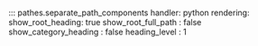 # 
::: pathes.separate_path_components
    handler: python
    rendering:
      show_root_heading: true
      show_root_full_path : false
      show_category_heading : false
      heading_level : 1